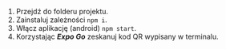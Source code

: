 1. Przejdź do folderu projektu.
2. Zainstaluj zależności ``npm i``.
3. Włącz aplikację (android) ``npm start``.
4. Korzystając ***Expo Go*** zeskanuj kod QR wypisany w terminalu. 
